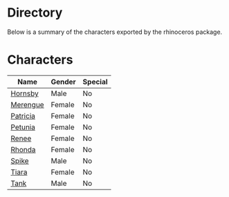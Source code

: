 # Directory
Below is a summary of the characters exported by the rhinoceros package.
# Characters
|Name|Gender|Special|
|---|---|---|
|[Hornsby](./character/rhinoceros/hornsby.go)|Male|No|
|[Merengue](./character/rhinoceros/merengue.go)|Female|No|
|[Patricia](./character/rhinoceros/patricia.go)|Female|No|
|[Petunia](./character/rhinoceros/petunia.go)|Female|No|
|[Renee](./character/rhinoceros/renee.go)|Female|No|
|[Rhonda](./character/rhinoceros/rhonda.go)|Female|No|
|[Spike](./character/rhinoceros/spike.go)|Male|No|
|[Tiara](./character/rhinoceros/tiara.go)|Female|No|
|[Tank](./character/rhinoceros/tank.go)|Male|No|
